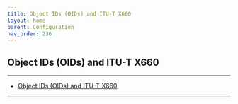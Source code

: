 ```yaml
---
title: Object IDs (OIDs) and ITU-T X660
layout: home
parent: Configuration
nav_order: 236
---
```


## Object IDs (OIDs) and ITU-T X660

---

- [Object IDs (OIDs) and ITU-T X660](#object-ids-oids-and-itu-t-x660)

---


#